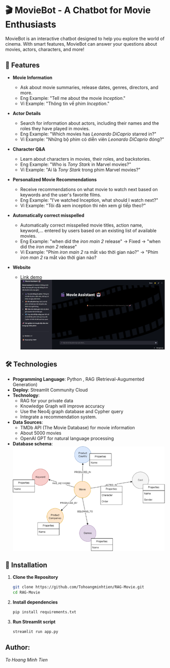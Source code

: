 # 🎬 MovieBot - A Chatbot for Movie Enthusiasts  

MovieBot is an interactive chatbot designed to help you explore the world of cinema. With smart features, MovieBot can answer your questions about movies, actors, characters, and more!  

## 🚀 Features  

- **Movie Information**  
   - Ask about movie summaries, release dates, genres, directors, and more.  
   - Eng Example: "Tell me about the movie *Inception*."  
   - Vi Example: "Thông tin về phim *Inception*."

- **Actor Details**  
   - Search for information about actors, including their names and the roles they have played in movies.
   - Eng Example: "Which movies has *Leonardo DiCaprio* starred in?"
   - Vi Example: "Những bộ phim có diễn viên *Leonardo DiCaprio* đóng?"

- **Character Q&A**  
   - Learn about characters in movies, their roles, and backstories.  
   - Eng Example: "Who is *Tony Stark* in Marvel movies?"
   - Vi Example: "Ai là *Tony Stark* trong phim Marvel movies?"

- **Personalized Movie Recommendations**  
   - Receive recommendations on what movie to watch next based on keywords and the user's favorite films.
   - Eng Example: "I’ve watched Inception, what should I watch next?"
   - Vi Example: "Tôi đã xem inception thì nên xem gì tiếp theo?"

- **Automatically correct misspelled**
    - Automatically correct misspelled movie titles, action name, keyword,... entered by users based on an existing list of available movies.
    - Eng Example: "when did the *iron main 2* release" -> Fixed -> "when did the *iron man 2* release"
    - Vi Example: "Phim *iron main 2* ra mắt vào thời gian nào?" -> "Phim *iron man 2* ra mắt vào thời gian nào?
  
- **Website**
    - [Link demo](https://blackk.streamlit.app/)
   ![home_page](assets/home_page.png)

## 🛠️ Technologies  

- **Programming Language**: Python  , RAG (Retrieval-Augumented Generation)
- **Deploy**: Streamlit Community Cloud
- **Technology**: 
  - RAG for your private data
  - Knowledge Graph will improve accuracy
  - Use the Neo4j graph database and Cypher query
  - Integrate a recommendation system.
- **Data Sources**:  
   - TMDb API (The Movie Database) for movie information  
   - About 5000 movies
   - OpenAI GPT for natural language processing
- **Database schema**:
   ![Schema](assets/schema.png)

## 🔧 Installation  

1. **Clone the Repository**  
   ```bash  
   git clone https://github.com/Tohoangminhtien/RAG-Movie.git
   cd RAG-Movie

2. **Install dependencies**
    ```bash  
   pip install requirements.txt
3. **Run Streamlit script**
    ```bash  
   streamlit run app.py

## Author:
*To Hoang Minh Tien*